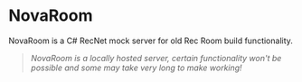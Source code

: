 # NovaRoom
NovaRoom is a C# RecNet mock server for old Rec Room build functionality.
> *NovaRoom is a locally hosted server, certain functionality won't be possible and some may take very long to make working!*
